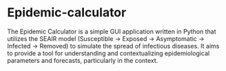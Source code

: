 # Epidemic-calculator
The Epidemic Calculator is a simple GUI application written in Python that utilizes the SEAIR model (Susceptible → Exposed → Asymptomatic → Infected → Removed) to simulate the spread of infectious diseases. It aims to provide a tool for understanding and contextualizing epidemiological parameters and forecasts, particularly in the context.

